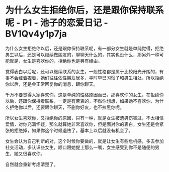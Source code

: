 # 为什么女生拒绝你后，还是跟你保持联系呢 - P1 - 池子的恋爱日记 - BV1Qv4y1p7ja

为什么女生拒绝你以后，还是跟你保持联系呢，有一部分女生就是单纯觉得，拒绝男生以后，还是可以继续做朋友的，聊聊天什么的，其实也没什么，那另外一种可能就是，女生是喜欢你的，拒绝你也是另有缘由。

觉得表白以后呢，还可以继续联系的女生，一般性格都是属于比较阳光开朗的，有事不会藏着捏着，她们往往依性朋友居多，平时早已习惯了和男生相处，所以拒绝你以后，还是会正常回复你的消息，跟你聊天。

千万不要觉得人家喜欢你，这是单纯的性格原因而已，那喜欢你的女生，在拒绝你以后，还跟你保持着联系，一定是有苦衷的，不然你想想，如果她不喜欢你，为什么拒绝你以后，还要跟你聊天，不删你好友，也不拉黑你呢。

所以女生喜欢你，又拒绝你的原因，只有一种，就是女生被渣男伤害过，不太相信爱情，对你充满怀疑，那么就算她非常喜欢你，但是面对你的表白，女生还是会紧张的拒绝掉，如果你这个时候退怯了，基本上以后就没有机会了。

女生会认为自己判断的对，这个时候你要做的，就是让女生有些危机感，多去参加社交活动，多认识些女生，顺口跟她提上那么一嘴，女生感受到你不是随便的男生，她又很喜欢你。

自然就会重新考虑清楚了。